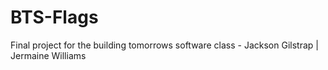 # BTS-Flags
Final project for the building tomorrows software class - Jackson Gilstrap | Jermaine Williams
